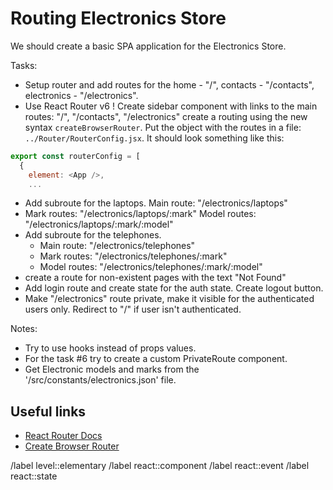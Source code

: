 # Routing Electronics Store

We should create a basic SPA application for the Electronics Store.

Tasks:

- Setup router and add routes for the home - "/", contacts - "/contacts", electronics - "/electronics".
- Use React Router v6 ! Create sidebar component with links to the main routes: "/", "/contacts", "/electronics" create a routing using the new syntax `createBrowserRouter`.
  Put the object with the routes in a file: `../Router/RouterConfig.jsx`. It should look something like this:

```js
export const routerConfig = [
  {
    element: <App />,
    ...
```

- Add subroute for the laptops. Main route: "/electronics/laptops"
- Mark routes: "/electronics/laptops/:mark" Model routes: "/electronics/laptops/:mark/:model"
- Add subroute for the telephones.
  - Main route: "/electronics/telephones"
  - Mark routes: "/electronics/telephones/:mark"
  - Model routes: "/electronics/telephones/:mark/:model"
- create a route for non-existent pages with the text "Not Found"
- Add login route and create state for the auth state. Create logout button.
- Make "/electronics" route private, make it visible for the authenticated users only. Redirect to "/" if user isn't authenticated.

Notes:

- Try to use hooks instead of props values.
- For the task #6 try to create a custom PrivateRoute component.
- Get Electronic models and marks from the '/src/constants/electronics.json' file.

## Useful links

- [React Router Docs](https://reactrouter.com/en/main)
- [Create Browser Router](https://reactrouter.com/en/main/routers/create-browser-router)

/label level::elementary
/label react::component
/label react::event
/label react::state
